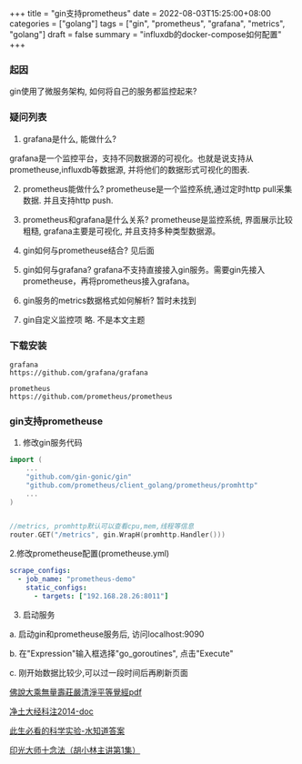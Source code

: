 +++
title = "gin支持prometheus"
date = 2022-08-03T15:25:00+08:00
categories = ["golang"]
tags = ["gin", "prometheus", "grafana", "metrics", "golang"]
draft = false
summary = "influxdb的docker-compose如何配置"
+++

### 起因

gin使用了微服务架构, 如何将自己的服务都监控起来?

### 疑问列表


1. grafana是什么, 能做什么?

grafana是一个监控平台，支持不同数据源的可视化。也就是说支持从prometheuse,influxdb等数据源, 并将他们的数据形式可视化的图表.

2. prometheus能做什么?
prometheuse是一个监控系统,通过定时http pull采集数据. 并且支持http push.

3. prometheus和grafana是什么关系?
prometheuse是监控系统, 界面展示比较粗糙, grafana主要是可视化, 并且支持多种类型数据源。

4. gin如何与prometheuse结合?
见后面

5. gin如何与grafana?
grafana不支持直接接入gin服务。需要gin先接入prometheuse，再将prometheus接入grafana。

6. gin服务的metrics数据格式如何解析?
暂时未找到

7. gin自定义监控项
略. 不是本文主题


### 下载安装

```
grafana
https://github.com/grafana/grafana

prometheus
https://github.com/prometheus/prometheus
```

### gin支持prometheuse

1. 修改gin服务代码

```go
import (
    ...
	"github.com/gin-gonic/gin"
	"github.com/prometheus/client_golang/prometheus/promhttp"
    ...
)


//metrics, promhttp默认可以查看cpu,mem,线程等信息
router.GET("/metrics", gin.WrapH(promhttp.Handler()))
```

2.修改prometheuse配置(prometheuse.yml)

```yaml
scrape_configs:
  - job_name: "prometheus-demo"
    static_configs:
      - targets: ["192.168.28.26:8011"]
```

3. 启动服务

a. 启动gin和prometheuse服务后, 访问localhost:9090

b. 在"Expression"输入框选择"go_goroutines", 点击"Execute"

c. 刚开始数据比较少,可以过一段时间后再刷新页面

[佛說大乘無量壽莊嚴清淨平等覺經pdf](http://www.sxjy360.top/page-download/)

[净土大经科注2014-doc](http://www.sxjy360.top/page-download/)

[此生必看的科学实验-水知道答案](http://www.sxjy360.top/page-download/)

[印光大师十念法（胡小林主讲第1集）](http://www.sxjy360.top/page-download/)